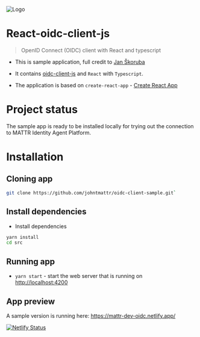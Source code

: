 ![Logo](https://mattr-dev-content.netlify.app/favicon-32x32.png)

# React-oidc-client-js

> OpenID Connect (OIDC) client with React and typescript

- This is sample application, full credit to [Jan Škoruba](https://github.com/skoruba/react-oidc-client-js)

- It contains [oidc-client-js](https://github.com/IdentityModel/oidc-client-js) and `React` with `Typescript`.

- The application is based on `create-react-app` - [Create React App](https://github.com/facebook/create-react-app)

# Project status
The sample app is ready to be installed locally for trying out the connection to MATTR Identity Agent Platform.

# Installation

## Cloning app

``` sh
git clone https://github.com/johntmattr/oidc-client-sample.git`
```

## Install dependencies

- Install dependencies
``` sh
yarn install
cd src
```

## Running app

- `yarn start` - start the web server that is running on [http://localhost:4200](http://localhost:4200)


## App preview
A sample version is running here: https://mattr-dev-oidc.netlify.app/

[![Netlify Status](https://api.netlify.com/api/v1/badges/583ebe16-5d6b-49d1-8200-2593e8ee5a81/deploy-status)](https://app.netlify.com/sites/mattr-dev-oidc/deploys)
